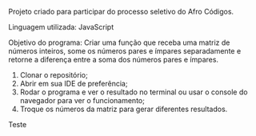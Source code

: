 Projeto criado para participar do processo seletivo do Afro Códigos. 

Linguagem utilizada: JavaScript 

Objetivo do programa: Criar uma função que receba uma matriz de números inteiros, 
some os números pares e ímpares separadamente e retorne a diferença entre a soma dos números pares e ímpares.

 1. Clonar o repositório;
 2. Abrir em sua IDE de preferência;
 3. Rodar o programa e ver o resultado no terminal ou usar o console do navegador para ver o funcionamento;
 6. Troque os números da matriz para gerar diferentes resultados. 

Teste 